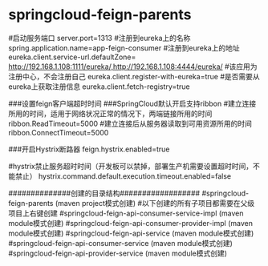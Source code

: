 # springcloud-feign-parents

#启动服务端口
server.port=1313
#注册到eureka上的名称
spring.application.name=app-feign-consumer
#注册到eureka上的地址
eureka.client.service-url.defaultZone= http://192.168.1.108:1111/eureka/,http://192.168.1.108:4444/eureka/
#该应用为注册中心，不会注册自己
eureka.client.register-with-eureka=true
#是否需要从eureka上获取注册信息
eureka.client.fetch-registry=true

###设置feign客户端超时时间
###SpringCloud默认开启支持ribbon
#建立连接所用的时间，适用于网络状况正常的情况下，两端链接所用的时间
ribbon.ReadTimeout=5000
#建立连接后从服务器读取到可用资源所用的时间
ribbon.ConnectTimeout=5000

###开启Hystrix断路器
feign.hystrix.enabled=true

#hystrix禁止服务超时时间（开发板可以禁掉，部署生产机需要设置超时时间，不能禁止）
hystrix.command.default.execution.timeout.enabled=false

##############创建的目录结构##################
#springcloud-feign-parents  (maven project模式创建)
    #以下创建的所有子项目都需要在父级项目上右键创建
    #springcloud-feign-api-consumer-service-impl  (maven module模式创建)
    #springcloud-feign-api-consumer-provider-impl  (maven module模式创建)
    #springcloud-feign-api-service  (maven module模式创建)
          #springcloud-feign-api-consumer-service  (maven module模式创建)
          #springcloud-feign-api-provider-service  (maven module模式创建)

